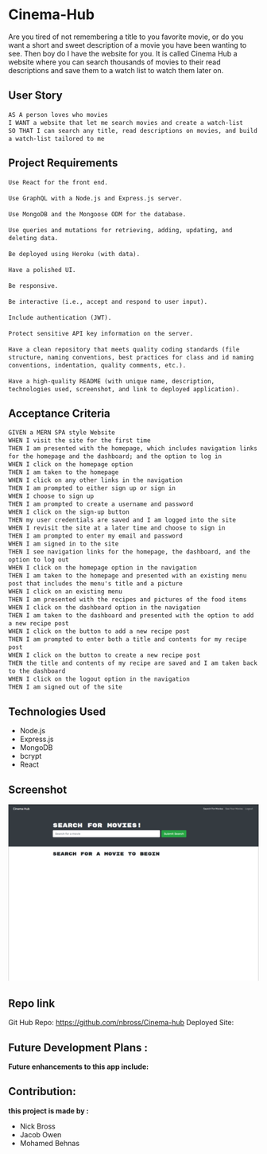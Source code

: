 # Cinema-Hub
Are you tired of not remembering a title to you favorite movie, or do you want a short and sweet description of a movie you have been wanting to see. Then boy do I have the website for you. It is called Cinema Hub a website where you can search thousands of movies to their read descriptions and save them to a watch list to watch them later on.
## User Story

```
AS A person loves who movies 
I WANT a website that let me search movies and create a watch-list
SO THAT I can search any title, read descriptions on movies, and build a watch-list tailored to me
```

## Project Requirements

```
Use React for the front end.

Use GraphQL with a Node.js and Express.js server.

Use MongoDB and the Mongoose ODM for the database.

Use queries and mutations for retrieving, adding, updating, and deleting data.

Be deployed using Heroku (with data).

Have a polished UI.

Be responsive.

Be interactive (i.e., accept and respond to user input).

Include authentication (JWT).

Protect sensitive API key information on the server.

Have a clean repository that meets quality coding standards (file structure, naming conventions, best practices for class and id naming conventions, indentation, quality comments, etc.).

Have a high-quality README (with unique name, description, technologies used, screenshot, and link to deployed application).
```

## Acceptance Criteria 
```
GIVEN a MERN SPA style Website
WHEN I visit the site for the first time
THEN I am presented with the homepage, which includes navigation links for the homepage and the dashboard; and the option to log in
WHEN I click on the homepage option
THEN I am taken to the homepage
WHEN I click on any other links in the navigation
THEN I am prompted to either sign up or sign in
WHEN I choose to sign up
THEN I am prompted to create a username and password
WHEN I click on the sign-up button
THEN my user credentials are saved and I am logged into the site
WHEN I revisit the site at a later time and choose to sign in
THEN I am prompted to enter my email and password
WHEN I am signed in to the site
THEN I see navigation links for the homepage, the dashboard, and the option to log out
WHEN I click on the homepage option in the navigation
THEN I am taken to the homepage and presented with an existing menu post that includes the menu's title and a picture
WHEN I click on an existing menu
THEN I am presented with the recipes and pictures of the food items
WHEN I click on the dashboard option in the navigation
THEN I am taken to the dashboard and presented with the option to add a new recipe post
WHEN I click on the button to add a new recipe post
THEN I am prompted to enter both a title and contents for my recipe post
WHEN I click on the button to create a new recipe post
THEN the title and contents of my recipe are saved and I am taken back to the dashboard
WHEN I click on the logout option in the navigation
THEN I am signed out of the site
```

## Technologies Used
* Node.js
* Express.js
* MongoDB
* bcrypt
* React


## Screenshot

![Cinema-Hub](/client/src/assets/img/2022-07-22.png)

## Repo link

Git Hub Repo: https://github.com/nbross/Cinema-hub
Deployed Site: 

## Future Development Plans :
<b>Future enhancements to this app include:</b>





## Contribution:
<b>this project is made by :</b>
- Nick Bross
- Jacob Owen
- Mohamed Behnas 
